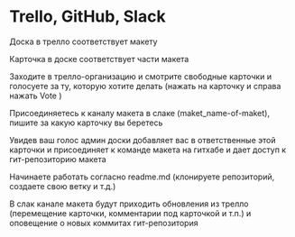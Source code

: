 # Trello, GitHub, Slack

Доска в трелло соответствует макету

Карточка в доске соответствует части макета

Заходите в трелло-организацию и смотрите свободные карточки и голосуете за ту, которую хотите делать (нажать на карточку и справа нажать Vote
)

Присоединяетесь к каналу макета в слаке (maket_name-of-maket), пишите за какую карточку вы беретесь

Увидев ваш голос админ доски добавляет вас в ответственные этой карточки и присоединяет к команде макета на гитхабе и дает доступ к гит-репозиторию макета

Начинаете работать согласно readme.md (клонируете репозиторий, создаете свою ветку и т.д.)

В слак канале макета будут приходить обновления из трелло (перемещение карточки, комментарии под карточкой и т.п.) и оповещение о новых коммитах гит-репозитория
